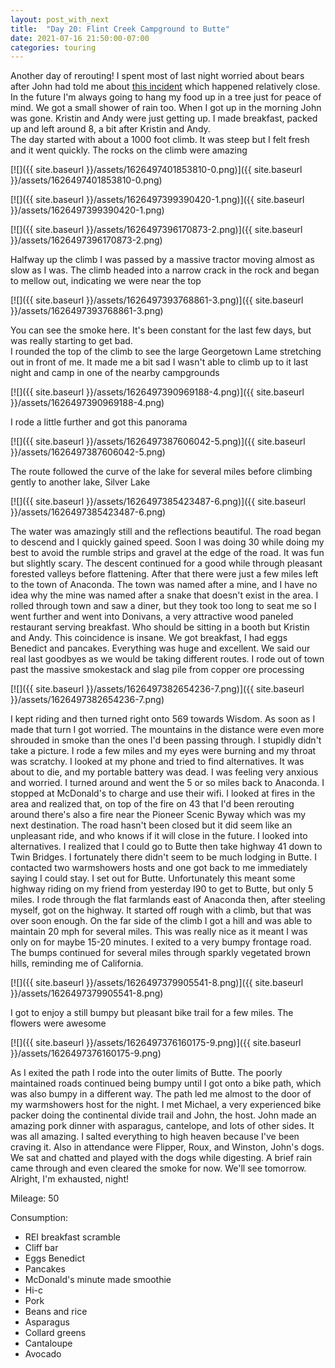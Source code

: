 ```yaml
---
layout: post_with_next
title:  "Day 20: Flint Creek Campground to Butte"
date: 2021-07-16 21:50:00-07:00
categories: touring
---
```

Another day of rerouting! I spent most of last night worried about bears after John had told me about [this incident](https://road.cc/content/news/grizzly-bear-killed-bikepacking-cyclist-shot-dead-284765) which happened relatively close. In the future I'm always going to hang my food up in a tree just for peace of mind. We got a small shower of rain too. When I got up in the morning John was gone. Kristin and Andy were just getting up. I made breakfast, packed up and left around 8, a bit after Kristin and Andy.  
The day started with about a 1000 foot climb. It was steep but I felt fresh and it went quickly. The rocks on the climb were amazing  

[![]({{ site.baseurl }}/assets/1626497401853810-0.png)]({{ site.baseurl }}/assets/1626497401853810-0.png)

[![]({{ site.baseurl }}/assets/1626497399390420-1.png)]({{ site.baseurl }}/assets/1626497399390420-1.png)

[![]({{ site.baseurl }}/assets/1626497396170873-2.png)]({{ site.baseurl }}/assets/1626497396170873-2.png)
  
Halfway up the climb I was passed by a massive tractor moving almost as slow as I was. The climb headed into a narrow crack in the rock and began to mellow out, indicating we were near the top  

[![]({{ site.baseurl }}/assets/1626497393768861-3.png)]({{ site.baseurl }}/assets/1626497393768861-3.png)
  
You can see the smoke here. It's been constant for the last few days, but was really starting to get bad.   
I rounded the top of the climb to see the large Georgetown Lame stretching out in front of me. It made me a bit sad I wasn't able to climb up to it last night and camp in one of the nearby campgrounds  

[![]({{ site.baseurl }}/assets/1626497390969188-4.png)]({{ site.baseurl }}/assets/1626497390969188-4.png)
  
I rode a little further and got this panorama  

[![]({{ site.baseurl }}/assets/1626497387606042-5.png)]({{ site.baseurl }}/assets/1626497387606042-5.png)
  
The route followed the curve of the lake for several miles before climbing gently to another lake, Silver Lake  

[![]({{ site.baseurl }}/assets/1626497385423487-6.png)]({{ site.baseurl }}/assets/1626497385423487-6.png)
  
The water was amazingly still and the reflections beautiful. The road began to descend and I quickly gained speed. Soon I was doing 30 while doing my best to avoid the rumble strips and gravel at the edge of the road. It was fun but slightly scary. The descent continued for a good while through pleasant forested valleys before flattening. After that there were just a few miles left to the town of Anaconda. The town was named after a mine, and I have no idea why the mine was named after a snake that doesn't exist in the area. I rolled through town and saw a diner, but they took too long to seat me so I went further and went into Donivans, a very attractive wood paneled restaurant serving breakfast. Who should be sitting in a booth but Kristin and Andy. This coincidence is insane. We got breakfast, I had eggs Benedict and pancakes. Everything was huge and excellent. We said our real last goodbyes as we would be taking different routes. I rode out of town past the massive smokestack and slag pile from copper ore processing  

[![]({{ site.baseurl }}/assets/1626497382654236-7.png)]({{ site.baseurl }}/assets/1626497382654236-7.png)
  
I kept riding and then turned right onto 569 towards Wisdom. As soon as I made that turn I got worried. The mountains in the distance were even more shrouded in smoke than the ones I'd been passing through. I stupidly didn't take a picture. I rode a few miles and my eyes were burning and my throat was scratchy. I looked at my phone and tried to find alternatives. It was about to die, and my portable battery was dead. I was feeling very anxious and worried. I turned around and went the 5 or so miles back to Anaconda. I stopped at McDonald's to charge and use their wifi. I looked at fires in the area and realized that, on top of the fire on 43 that I'd been rerouting around there's also a fire near the Pioneer Scenic Byway which was my next destination. The road hasn't been closed but it did seem like an unpleasant ride, and who knows if it will close in the future. I looked into alternatives. I realized that I could go to Butte then take highway 41 down to Twin Bridges. I fortunately there didn't seem to be much lodging in Butte. I contacted two warmshowers hosts and one got back to me immediately saying I could stay. I set out for Butte. Unfortunately this meant some highway riding on my friend from yesterday I90 to get to Butte, but only 5 miles. I rode through the flat farmlands east of Anaconda then, after steeling myself, got on the highway. It started off rough with a climb, but that was over soon enough. On the far side of the climb I got a hill and was able to maintain 20 mph for several miles. This was really nice as it meant I was only on for maybe 15-20 minutes. I exited to a very bumpy frontage road. The bumps continued for several miles through sparkly vegetated brown hills, reminding me of California.   

[![]({{ site.baseurl }}/assets/1626497379905541-8.png)]({{ site.baseurl }}/assets/1626497379905541-8.png)
  
I got to enjoy a still bumpy but pleasant bike trail for a few miles. The flowers were awesome  

[![]({{ site.baseurl }}/assets/1626497376160175-9.png)]({{ site.baseurl }}/assets/1626497376160175-9.png)
  
As I exited the path I rode into the outer limits of Butte. The poorly maintained roads continued being bumpy until I got onto a bike path, which was also bumpy in a different way. The path led me almost to the door of my warmshowers host for the night. I met Michael, a very experienced bike packer doing the continental divide trail and John, the host. John made an amazing pork dinner with asparagus, cantelope, and lots of other sides. It was all amazing. I salted everything to high heaven because I've been craving it. Also in attendance were Flipper, Roux, and Winston, John's dogs. We sat and chatted and played with the dogs while digesting. A brief rain came through and even cleared the smoke for now. We'll see tomorrow. Alright, I'm exhausted, night!  

Mileage: 50

Consumption:
- REI breakfast scramble
- Cliff bar
- Eggs Benedict
- Pancakes
- McDonald's minute made smoothie
- Hi-c
- Pork
- Beans and rice
- Asparagus
- Collard greens
- Cantaloupe
- Avocado
